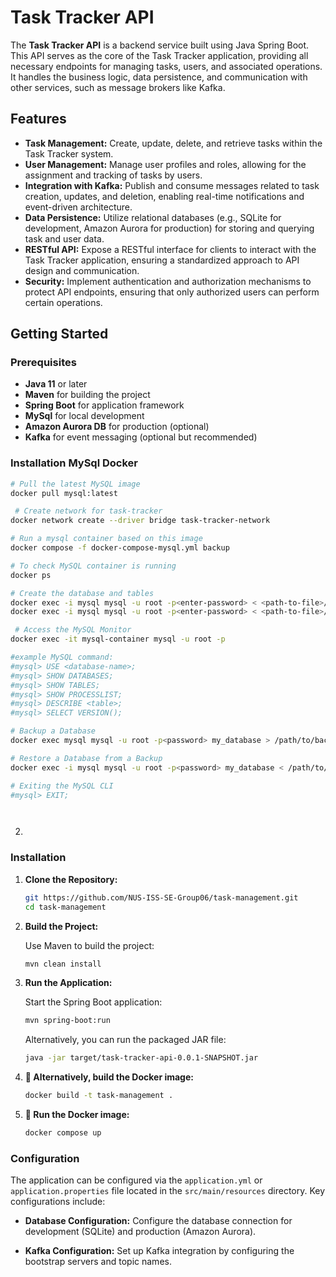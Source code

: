 
# Task Tracker API

The **Task Tracker API** is a backend service built using Java Spring Boot. This API serves as the core of the Task Tracker application, providing all necessary endpoints for managing tasks, users, and associated operations. It handles the business logic, data persistence, and communication with other services, such as message brokers like Kafka.

## Features

- **Task Management:** Create, update, delete, and retrieve tasks within the Task Tracker system.
- **User Management:** Manage user profiles and roles, allowing for the assignment and tracking of tasks by users.
- **Integration with Kafka:** Publish and consume messages related to task creation, updates, and deletion, enabling real-time notifications and event-driven architecture.
- **Data Persistence:** Utilize relational databases (e.g., SQLite for development, Amazon Aurora for production) for storing and querying task and user data.
- **RESTful API:** Expose a RESTful interface for clients to interact with the Task Tracker application, ensuring a standardized approach to API design and communication.
- **Security:** Implement authentication and authorization mechanisms to protect API endpoints, ensuring that only authorized users can perform certain operations.

## Getting Started

### Prerequisites

- **Java 11** or later
- **Maven** for building the project
- **Spring Boot** for application framework
- **MySql** for local development
- **Amazon Aurora DB** for production (optional)
- **Kafka** for event messaging (optional but recommended)

### Installation MySql Docker

   ```bash
   # Pull the latest MySQL image
   docker pull mysql:latest
   
    # Create network for task-tracker
   docker network create --driver bridge task-tracker-network
   
   # Run a mysql container based on this image
   docker compose -f docker-compose-mysql.yml backup
   
   # To check MySQL container is running
   docker ps
   
   # Create the database and tables
   docker exec -i mysql mysql -u root -p<enter-password> < <path-to-file>/create_database.sql   
   docker exec -i mysql mysql -u root -p<enter-password> < <path-to-file>/insert_user_group_category_records.sql   
   
    # Access the MySQL Monitor
   docker exec -it mysql-container mysql -u root -p
   
   #example MySQL command:
   #mysql> USE <database-name>;
   #mysql> SHOW DATABASES;
   #mysql> SHOW TABLES;
   #mysql> SHOW PROCESSLIST;
   #mysql> DESCRIBE <table>;
   #mysql> SELECT VERSION();
   
   # Backup a Database
   docker exec mysql mysql -u root -p<password> my_database > /path/to/backup/my_database_backup.sql
   
   # Restore a Database from a Backup
   docker exec -i mysql mysql -u root -p<password> my_database < /path/to/backup/my_database_backup.sql

   # Exiting the MySQL CLI
   #mysql> EXIT;
   
   
   
   
   ```
2. 
### Installation

1. **Clone the Repository:**

   ```bash
   git https://github.com/NUS-ISS-SE-Group06/task-management.git
   cd task-management
   ```

2. **Build the Project:**

   Use Maven to build the project:

   ```bash
   mvn clean install
   ```

3. **Run the Application:**

   Start the Spring Boot application:

   ```bash
   mvn spring-boot:run
   ```

   Alternatively, you can run the packaged JAR file:

   ```bash
   java -jar target/task-tracker-api-0.0.1-SNAPSHOT.jar
   ```
3. **🐳 Alternatively, build the Docker image:**

   ```bash
   docker build -t task-management .
   ```

3. **🐳 Run the Docker image:**
   ```bash
   docker compose up
   ```
   
### Configuration 

The application can be configured via the `application.yml` or `application.properties` file located in the `src/main/resources` directory. Key configurations include:

- **Database Configuration:**
  Configure the database connection for development (SQLite) and production (Amazon Aurora).

- **Kafka Configuration:**
  Set up Kafka integration by configuring the bootstrap servers and topic names.

